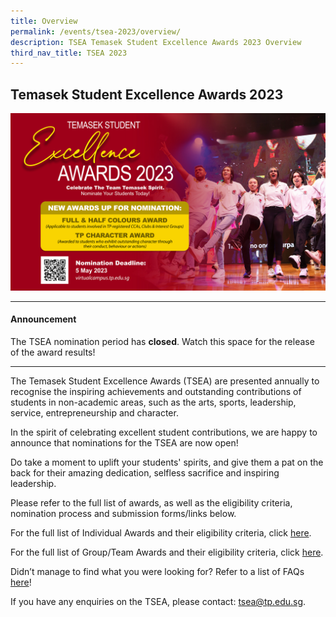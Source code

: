 ```yaml
---
title: Overview
permalink: /events/tsea-2023/overview/
description: TSEA Temasek Student Excellence Awards 2023 Overview
third_nav_title: TSEA 2023
---
```

## Temasek Student Excellence Awards 2023
![TSEA 2023](/images/Home/tsea%202023%20cover.jpg)
<br>
<hr>

#### Announcement

The TSEA nomination period has&nbsp;**closed**. Watch this space for the release of the award results!

<hr>


The Temasek Student Excellence Awards (TSEA) are presented annually to recognise the inspiring achievements and outstanding contributions of students in non-academic areas, such as the arts, sports, leadership, service, entrepreneurship and character.

In the spirit of celebrating excellent student contributions, we are happy to announce that nominations for the TSEA are now open!

Do take a moment to uplift your students' spirits, and give them a pat on the back for their amazing dedication, selfless sacrifice and inspiring leadership.


Please refer to the full list of awards, as well as the eligibility criteria, nomination process and submission forms/links below.

For the full list of Individual Awards and their eligibility criteria, click [here](/files/TSEA/2023/tsea%202023%20-%20individual%20awards.pdf).

For the full list of Group/Team Awards and their eligibility criteria, click [here](/files/TSEA/2023/tsea%202023%20-%20group-team%20awards.pdf).

Didn’t manage to find what you were looking for? Refer to a list of FAQs [here](/files/TSEA/2023/tsea%202023%20-%20faqs.pdf)!

If you have any enquiries on the TSEA, please contact: [tsea@tp.edu.sg](mailto:tsea@tp.edu.sg).